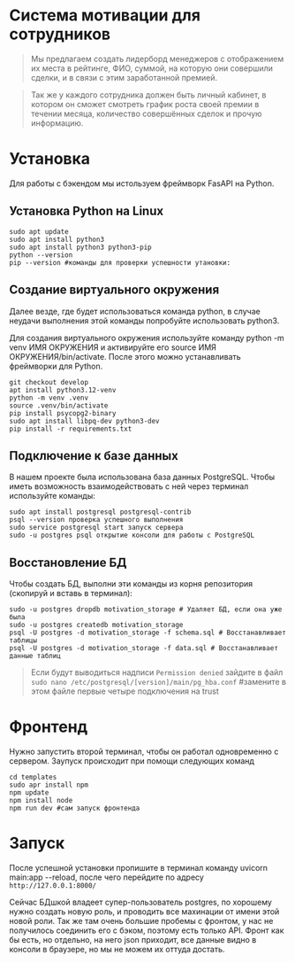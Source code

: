 # Система мотивации для сотрудников

> Мы предлагаем создать лидерборд менеджеров с отображением их места в рейтинге, ФИО, суммой, на которую они совершили сделки, и в связи с этим заработанной премией.

> Так же у каждого сотрудника должен быть личный кабинет, в котором он сможет смотреть график роста своей премии в течении месяца, количество совершённых сделок и прочую информацию.

# Установка

Для работы с бэкендом мы истользуем фреймворк FasAPI на Python.

## Установка Python на Linux

```
sudo apt update
sudo apt install python3
sudo apt install python3 python3-pip
python --version
pip --version #команды для проверки успешности утановки:
```

## Создание виртуального окружения

Далее везде, где будет использоваться команда python, в случае неудачи выполнения этой команды попробуйте использовать python3.

Для создания виртуального окружения используйте команду python -m venv ИМЯ ОКРУЖЕНИЯ и активируйте его source ИМЯ ОКРУЖЕНИЯ/bin/activate. После этого можно устанавливать фреймворки для Python.

```
git checkout develop
apt install python3.12-venv
python -m venv .venv
source .venv/bin/activate
pip install psycopg2-binary
sudo apt install libpq-dev python3-dev
pip install -r requirements.txt
```

## Подключение к базе данных

В нашем проекте была использована база данных PostgreSQL. Чтобы иметь возможность взаимодействовать с ней через терминал используйте команды:

```
sudo apt install postgresql postgresql-contrib
psql --version проверка успешного выполнения
sudo service postgresql start запуск сервера
sudo -u postgres psql открытие консоли для работы с PostgreSQL
```

## Восстановление БД

Чтобы создать БД, выполни эти команды из корня репозитория (скопируй и вставь в терминал):

```
sudo -u postgres dropdb motivation_storage # Удаляет БД, если она уже была
sudo -u postgres createdb motivation_storage
psql -U postgres -d motivation_storage -f schema.sql # Восстанавливает таблицы
psql -U postgres -d motivation_storage -f data.sql # Восстанавливает данные таблиц
```

> Если будут выводиться надписи `Permission denied` зайдите в файл
> `sudo nano /etc/postgresql/[version]/main/pg_hba.conf` #замените в этом файле первые четыре подключения на trust

# Фронтенд

Нужно запустить второй терминал, чтобы он работал одновременно с сервером. Заупуск происходит при помощи следующих команд

```
cd templates
sudo apr install npm
npm update
npm install node
npm run dev #сам запуск фронтенда
```

# Запуск

После успешной установки пропишите в терминал команду uvicorn main:app --reload, после чего перейдите по адресу `http://127.0.0.1:8000/`

Сейчас БДшкой владеет супер-пользователь postgres, по хорошему нужно создать новую роль, и проводить все махинации от имени этой новой роли. Так же там очень большие пробемы с фронтом, у нас не получилось соединить его с бэком, поэтому есть только API. Фронт как бы есть, но отдельно, на него json приходит, все данные видно в консоли в браузере, но мы не можем их оттуда достать.
